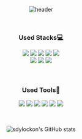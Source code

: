 <div align="center"> 
  
  ![header](https://capsule-render.vercel.app/api?type=waving&color=timeGradient&text=Welcome%20👋&animation=twinkling&fontSize=35&height=220)

  
  <br/>
  <h3>Used Stacks💻</h3>
  <div>
    <img src="https://img.shields.io/badge/React-61DAFB?style=for-the-badge&logo=React&logoColor=black">
    <img src="https://img.shields.io/badge/JavaScript-F7DF1E?style=for-the-badge&logo=JavaScript&logoColor=black">
    <img src="https://img.shields.io/badge/TypeScript-3178C6?style=for-the-badge&logo=TypeScript&logoColor=white">
    <img src="https://img.shields.io/badge/HTML5-E34F26?style=for-the-badge&logo=HTML5&logoColor=white">
    <img src="https://img.shields.io/badge/CSS-1572B6?style=for-the-badge&logo=CSS3&logoColor=white">
  </div>
  <div>
    <img src="https://img.shields.io/badge/styled components-DB7093?style=for-the-badge&logo=styledcomponents&logoColor=white">
    <img src="https://img.shields.io/badge/tailwindcss-06B6D4?style=for-the-badge&logo=tailwindcss&logoColor=white">
    <img src="https://img.shields.io/badge/redux toolkit-764ABC?style=for-the-badge&logo=Redux&logoColor=white">
  </div>
  <br/>
  <br/>
  <h3>Used Tools🔨</h3>
  <div>
    <img src="https://img.shields.io/badge/figma-F24E1E?style=for-the-badge&logo=figma&logoColor=white">
    <img src="https://img.shields.io/badge/postman-FF6C37?style=for-the-badge&logo=postman&logoColor=white">
    <img src="https://img.shields.io/badge/gitkraken-179287?style=for-the-badge&logo=gitkraken&logoColor=white">
    <img src="https://img.shields.io/badge/vscode-007ACC?style=for-the-badge&logo=visualstudiocode&logoColor=white">
    <img src="https://img.shields.io/badge/slack-4A154B?style=for-the-badge&logo=slack&logoColor=white">
    <img src="https://img.shields.io/badge/notion-000000?style=for-the-badge&logo=notion&logoColor=white">
  </div>
  <br/>
  <br/>
  
  ![sdylockon's GitHub stats](https://github-readme-stats.vercel.app/api?username=sdylockon&theme=react)
  
</div>
